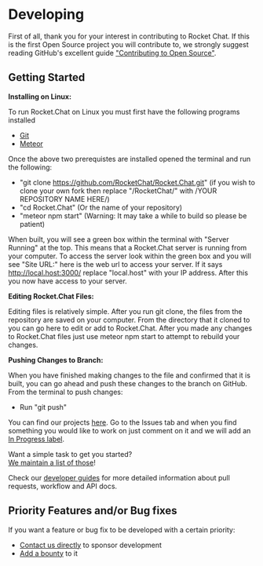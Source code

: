 # Developing

First of all, thank you for your interest in contributing to Rocket Chat.
If this is the first Open Source project you will contribute to,
we strongly suggest reading GitHub's excellent guide
["Contributing to Open Source"][contributing].

## Getting Started

**Installing on Linux:**

To run Rocket.Chat on Linux you must first have the following programs installed
  - [Git](https://git-scm.com/book/en/v2/Getting-Started-Installing-Git)
  - [Meteor](https://www.meteor.com/install)
  
Once the above two prerequistes are installed opened the terminal and run the following:

- "git clone https://github.com/RocketChat/Rocket.Chat.git" (if you wish to clone your own 
fork then replace "/RocketChat/" with /YOUR REPOSITORY NAME HERE/)
- "cd Rocket.Chat" (Or the name of your repository)
- "meteor npm start" (Warning: It may take a while to build so please be patient)

When built, you will see a green box within the terminal with "Server Running" at the top.
This means that a Rocket.Chat server is running from your computer. To access the server
look within the green box and you will see "Site URL:" here is the web url to access your server.
If it says http://local.host:3000/ replace "local.host" with your IP address. After this you now
have access to your server.

**Editing Rocket.Chat Files:**

Editing files is relatively simple. After you run git clone, the files from the repository are saved on
your computer. From the directory that it cloned to you can go here to edit or add to Rocket.Chat.
After you made any changes to Rocket.Chat files just use meteor npm start to attempt to rebuild your changes.

**Pushing Changes to Branch:**

When you have finished making changes to the file and confirmed that it is built, you can go ahead and
push these changes to the branch on GitHub. From the terminal to push changes:

- Run "git push"


You can find our projects [here](https://github.com/RocketChat).
Go to the Issues tab and when you find something you would like to work on
just comment on it and we will add an [In Progress label][progress_label].

Want a simple task to get you started?  
[We maintain a list of those][easy_label]!

Check our [developer guides](/6.%20Developer%20Guides/)
for more detailed information about pull requests, workflow and API docs.

## Priority Features and/or Bug fixes

If you want a feature or bug fix to be developed with a certain priority:

- [Contact us directly](https://rocket.chat/contact) to sponsor development
- [Add a bounty](https://www.bountysource.com/teams/rocketchat) to it

[contributing]: https://guides.github.com/activities/contributing-to-open-source/
[progress_label]: https://github.com/RocketChat/Rocket.Chat/labels/stat%3A%20in%20progress
[easy_label]: https://github.com/RocketChat/Rocket.Chat/labels/contrib%3A%20easy
